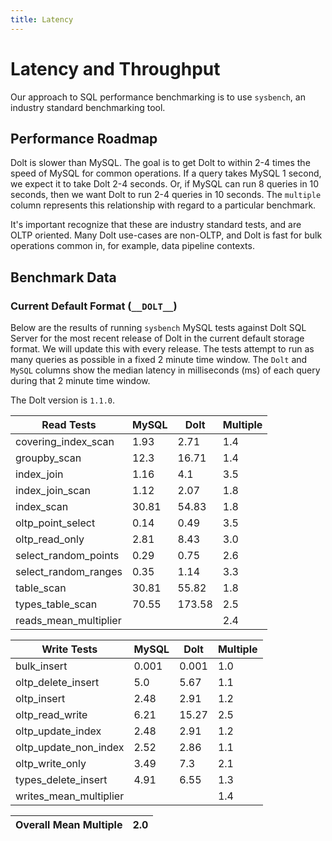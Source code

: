 ```yaml
---
title: Latency
---
```


# Latency and Throughput

Our approach to SQL performance benchmarking is to use `sysbench`, an
industry standard benchmarking tool.

## Performance Roadmap

Dolt is slower than MySQL. The goal is to get Dolt to within 2-4 times
the speed of MySQL for common operations. If a query takes MySQL 1
second, we expect it to take Dolt 2-4 seconds. Or, if MySQL can run 8
queries in 10 seconds, then we want Dolt to run 2-4 queries in 10
seconds. The `multiple` column represents this relationship with
regard to a particular benchmark.

It's important recognize that these are industry standard tests, and
are OLTP oriented. Many Dolt use-cases are non-OLTP, and Dolt is fast
for bulk operations common in, for example, data pipeline contexts.

## Benchmark Data

### Current Default Format (`__DOLT__`)

Below are the results of running `sysbench` MySQL tests against Dolt
SQL Server for the most recent release of Dolt in the current default 
storage format. We will update this with every release. The tests 
attempt to run as many queries as possible in a fixed 2 minute time 
window. The `Dolt` and `MySQL` columns show the median latency in 
milliseconds (ms) of each query during that 2 minute time window.

The Dolt version is `1.1.0`.

<!-- START___DOLT___LATENCY_RESULTS_TABLE -->
|       Read Tests        | MySQL |  Dolt  | Multiple |
|-------------------------|-------|--------|----------|
| covering\_index\_scan   |  1.93 |   2.71 |      1.4 |
| groupby\_scan           |  12.3 |  16.71 |      1.4 |
| index\_join             |  1.16 |    4.1 |      3.5 |
| index\_join\_scan       |  1.12 |   2.07 |      1.8 |
| index\_scan             | 30.81 |  54.83 |      1.8 |
| oltp\_point\_select     |  0.14 |   0.49 |      3.5 |
| oltp\_read\_only        |  2.81 |   8.43 |      3.0 |
| select\_random\_points  |  0.29 |   0.75 |      2.6 |
| select\_random\_ranges  |  0.35 |   1.14 |      3.3 |
| table\_scan             | 30.81 |  55.82 |      1.8 |
| types\_table\_scan      | 70.55 | 173.58 |      2.5 |
| reads\_mean\_multiplier |       |        |      2.4 |

|       Write Tests        | MySQL | Dolt  | Multiple |
|--------------------------|-------|-------|----------|
| bulk\_insert             | 0.001 | 0.001 |      1.0 |
| oltp\_delete\_insert     |   5.0 |  5.67 |      1.1 |
| oltp\_insert             |  2.48 |  2.91 |      1.2 |
| oltp\_read\_write        |  6.21 | 15.27 |      2.5 |
| oltp\_update\_index      |  2.48 |  2.91 |      1.2 |
| oltp\_update\_non\_index |  2.52 |  2.86 |      1.1 |
| oltp\_write\_only        |  3.49 |   7.3 |      2.1 |
| types\_delete\_insert    |  4.91 |  6.55 |      1.3 |
| writes\_mean\_multiplier |       |       |      1.4 |

| Overall Mean Multiple | 2.0 |
|-----------------------|-----|
<!-- END___DOLT___LATENCY_RESULTS_TABLE -->
<br/>
